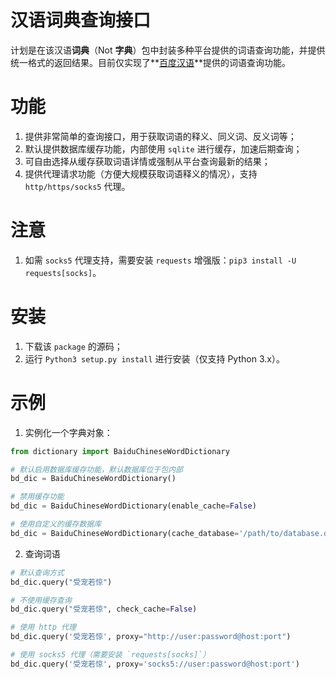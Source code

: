 # 汉语词典查询接口
计划是在该汉语**词典**（Not **字典**）包中封装多种平台提供的词语查询功能，并提供统一格式的返回结果。目前仅实现了**[百度汉语](http://hanyu.baidu.com/)**提供的词语查询功能。

# 功能
1. 提供非常简单的查询接口，用于获取词语的释义、同义词、反义词等；
1. 默认提供数据库缓存功能，内部使用 `sqlite` 进行缓存，加速后期查询；
1. 可自由选择从缓存获取词语详情或强制从平台查询最新的结果；
1. 提供代理请求功能（方便大规模获取词语释义的情况），支持 `http/https/socks5` 代理。

# 注意
1. 如需 `socks5` 代理支持，需要安装 `requests` 增强版：`pip3 install -U requests[socks]`。

# 安装
1. 下载该 `package` 的源码；
1. 运行 `Python3 setup.py install` 进行安装（仅支持 Python 3.x）。

# 示例
1. 实例化一个字典对象：

```python
from dictionary import BaiduChineseWordDictionary

# 默认启用数据库缓存功能，默认数据库位于包内部
bd_dic = BaiduChineseWordDictionary()

# 禁用缓存功能
bd_dic = BaiduChineseWordDictionary(enable_cache=False)

# 使用自定义的缓存数据库
bd_dic = BaiduChineseWordDictionary(cache_database='/path/to/database.db')
```

2. 查询词语

```python
# 默认查询方式
bd_dic.query("受宠若惊")

# 不使用缓存查询
bd_dic.query("受宠若惊", check_cache=False)

# 使用 http 代理
bd_dic.query('受宠若惊', proxy="http://user:password@host:port")

# 使用 socks5 代理（需要安装 `requests[socks]`）
bd_dic.query('受宠若惊', proxy='socks5://user:password@host:port')
```